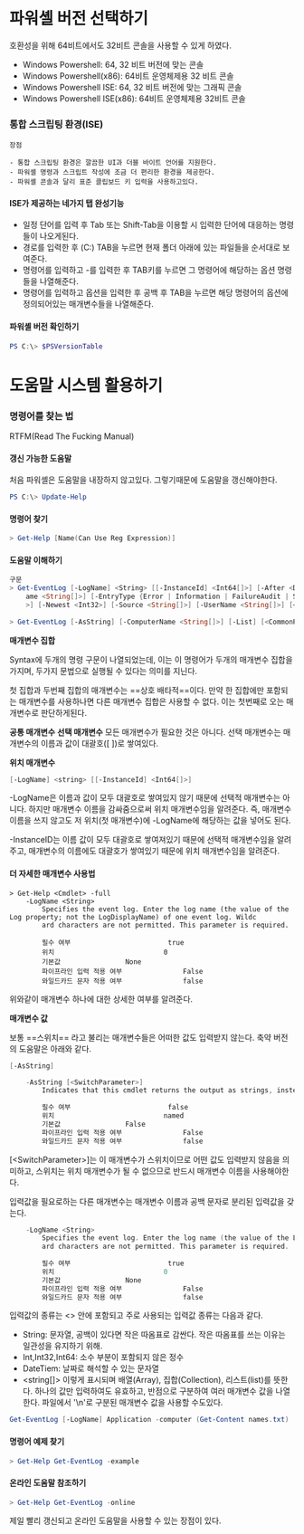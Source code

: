 ﻿# 파워셸 버전 선택하기

호환성을 위해 64비트에서도 32비트 콘솔을 사용할 수 있게 하였다.

- Windows Powershell: 64, 32 비트 버전에 맞는 콘솔
- Windows Powershell(x86): 64비트 운영체제용 32 비트 콘솔
- Windows Powershell ISE: 64, 32 비트 버전에 맞는 그래픽 콘솔
- Windows Powershell ISE(x86): 64비트 운영체제용 32비트 콘솔

### 통합 스크립팅 환경(ISE)

```
장점

- 통합 스크립팅 환경은 깔끔한 UI과 더블 바이트 언어를 지원한다.
- 파워셸 명령과 스크립트 작성에 조금 더 편리한 환경을 제공한다.
- 파워셸 콘솔과 달리 표준 클립보드 키 입력을 사용하고있다.
```

#### ISE가 제공하는 네가지 탭 완성기능
- 일정 단어를 입력 후 Tab 또는 Shift-Tab을 이용할 시 입력한 단어에 대응하는 명령들이 나오게된다.
- 경로를 입력한 후 (C:\) TAB을 누르면 현재 폴더 아래에 있는 파일들을 순서대로 보여준다.
- 명령어를 입력하고 -를 입력한 후 TAB키를 누르면 그 명령어에 해당하는 옵션 명령들을 나열해준다.
- 명령어를 입력하고 옵션을 입력한 후 공백 후 TAB을 누르면 해당 명령어의 옵션에 정의되어있는 매개변수들을 나열해준다.

#### 파워셸 버전 확인하기

```powershell
PS C:\> $PSVersionTable
```

# 도움말 시스템 활용하기

### 명령어를 찾는 법
RTFM(Read The Fucking Manual)

#### 갱신 가능한 도움말
처음 파워셸은 도움말을 내장하지 않고있다. 그렇기때문에 도움말을 갱신해야한다.
```powershell
PS C:\> Update-Help
```
#### 명령어 찾기

```powershell
> Get-Help [Name(Can Use Reg Expression)]
```

#### 도움말 이해하기

```powershell
구문
> Get-EventLog [-LogName] <String> [[-InstanceId] <Int64[]>] [-After <DateTime>] [-AsBaseObject] [-Before <DateTime>] [-ComputerN
    ame <String[]>] [-EntryType {Error | Information | FailureAudit | SuccessAudit | Warning}] [-Index <Int32[]>] [-Message <String
    >] [-Newest <Int32>] [-Source <String[]>] [-UserName <String[]>] [<CommonParameters>]
    
> Get-EventLog [-AsString] [-ComputerName <String[]>] [-List] [<CommonParameters>]
```

**매개변수 집합**

Syntax에 두개의 명령 구문이 나열되었는데, 이는 이 명령어가 두개의 매개변수 집합을 가지며, 두가지 문법으로 실행될 수 있다는 의미를 지닌다.

첫 집합과 두번째 집합의 매개변수는 ==상호 배타적==이다.  만약 한 집합에만 포함되는 매개변수를 사용하나면 다른 매개변수 집합은 사용할 수 없다. 이는 첫번째로 오는 매개변수로 판단하게된다.

**공통 매개변수**
**선택 매개변수**
모든 매개변수가 필요한 것은 아니다. 선택 매개변수는 매개변수의 이름과 값이 대괄호([ ])로 쌓여있다.

**위치 매개변수**
```powershell
[-LogName] <string> [[-InstanceId] <Int64[]>]
```

-LogName은 이름과 값이 모두 대괄호로 쌓여있지 않기 때문에 선택적 매개변수는 아니다. 하지만 매개변수 이름을 감싸줌으로써 위치 매개변수임을 알려준다.
즉, 매개변수 이름을 쓰지 않고도 저 위치(첫 매개변수)에 -LogName에 해당하는 값을 넣어도 된다.

-InstanceID는 이름 값이 모두 대괄호로 쌓여져있기 때문에 선택적 매개변수임을 알려주고, 매개변수의 이름에도 대괄호가 쌓여있기 때문에 위치 매개변수임을 알려준다.

#### 더 자세한 매개변수 사용법
```
> Get-Help <Cmdlet> -full
    -LogName <String>
        Specifies the event log. Enter the log name (the value of the Log property; not the LogDisplayName) of one event log. Wildc
        ard characters are not permitted. This parameter is required.
        
        필수 여부                        true
        위치                           0
        기본값                None
        파이프라인 입력 적용 여부               False
        와일드카드 문자 적용 여부               false
```

위와같이 매개변수 하나에 대한 상세한 여부를 알려준다.

**매개변수 값**

보통 ==스위치== 라고 불리는 매개변수들은 어떠한 값도 입력받지 않는다. 축약 버전의 도움말은 아래와 같다.

```powershell
[-AsString]
```

```powershell
    -AsString [<SwitchParameter>]
        Indicates that this cmdlet returns the output as strings, instead of objects.
        
        필수 여부                        false
        위치                           named
        기본값                False
        파이프라인 입력 적용 여부               False
        와일드카드 문자 적용 여부               false
```

[\<SwitchParameter\>]는 이 매개변수가 스위치이므로 어떤 값도 입력받지 않음을 의미하고, 스위치는 위치 매개변수가 될 수 없으므로 반드시 매개변수 이름을 사용해야한다.

입력값을 필요로하는 다른 매개변수는 매개변수 이름과 공백 문자로 분리된 입력값을 갖는다.

```powershell
    -LogName <String>
        Specifies the event log. Enter the log name (the value of the Log property; not the LogDisplayName) of one event log. Wildc
        ard characters are not permitted. This parameter is required.
        
        필수 여부                        true
        위치                           0
        기본값                None
        파이프라인 입력 적용 여부               False
        와일드카드 문자 적용 여부               false
```

입력값의 종류는 <> 안에 포함되고 주로 사용되는 입력값 종류는 다음과 같다.

- String: 문자열, 공백이 있다면 작은 따옴표로 감싼다. 작은 따옴표를 쓰는 이유는 일관성을 유지하기 위해.
- Int,Int32,Int64: 소수 부분이 포함되지 않은 정수
- DateTiem: 날짜로 해석할 수 있는 문자열
- <string[]> 이렇게 표시되며 배열(Array), 집합(Collection), 리스트(list)를 뜻한다. 하나의 값만 입력하여도 유효하고, 반점으로 구분하여 여러 매개변수 값을 나열한다. 파일에서 '\n'로 구분된 매개변수 값을 사용할 수도있다.

```powershell
Get-EventLog [-LogName] Application -computer (Get-Content names.txt)
```

#### 명령어 예제 찾기
```powershell
> Get-Help Get-EventLog -example
```

#### 온라인 도움말 참조하기
```powershell
> Get-Help Get-EventLog -online
```

제일 빨리 갱신되고 온라인 도움말을 사용할 수 있는 장점이 있다.

